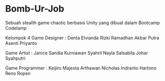# Bomb-Ur-Job

Sebuah stealth game chaotic berbasis Unity yang dibuat dalam Bootcamp Codelamp

Kelompok 4
Game Designer : 
Denta Elvianda Rizki Ramadhan
Akbar Putra Asenti Priyanto

Game Artist : 
Janice Sandia Kurniawan
Syahril
Nayla Salsabila Johar Syahputri

Game Programmer : 
Keijiro Majesta Arthawan
Nicholas Indranto Hartono
Reno Ropen